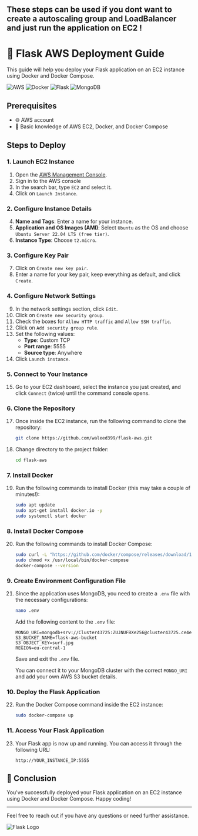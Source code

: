 ## These steps can be used if you dont want to create a autoscaling group and LoadBalancer and just run the application on EC2 !
# 🐍 Flask AWS Deployment Guide

This guide will help you deploy your Flask application on an EC2 instance using Docker and Docker Compose.

![AWS](https://img.shields.io/badge/AWS-EC2-orange)
![Docker](https://img.shields.io/badge/Docker-blue)
![Flask](https://img.shields.io/badge/Flask-1.1.2-green)
![MongoDB](https://img.shields.io/badge/MongoDB-4.4-brightgreen)

## Prerequisites

- 🌐 AWS account
- 🧠 Basic knowledge of AWS EC2, Docker, and Docker Compose

## Steps to Deploy

### 1. Launch EC2 Instance

1. Open the [AWS Management Console](https://aws.amazon.com/).
2. Sign in to the AWS console
3. In the search bar, type `EC2` and select it.
4. Click on `Launch Instance`.

### 2. Configure Instance Details

4. **Name and Tags**: Enter a name for your instance.
5. **Application and OS Images (AMI)**: Select `Ubuntu` as the OS and choose `Ubuntu Server 22.04 LTS (free tier)`.
6. **Instance Type**: Choose `t2.micro`.

### 3. Configure Key Pair

7. Click on `Create new key pair`.
8. Enter a name for your key pair, keep everything as default, and click `Create`.

### 4. Configure Network Settings

9. In the network settings section, click `Edit`.
10. Click on `Create new security group`.
11. Check the boxes for `Allow HTTP traffic` and `Allow SSH traffic`.
12. Click on `Add security group rule`.
13. Set the following values:
    - **Type**: Custom TCP
    - **Port range**: 5555
    - **Source type**: Anywhere
14. Click `Launch instance`.

### 5. Connect to Your Instance

15. Go to your EC2 dashboard, select the instance you just created, and click `Connect` (twice) until the command console opens.

### 6. Clone the Repository

17. Once inside the EC2 instance, run the following command to clone the repository:
    ```bash
    git clone https://github.com/waleed399/flask-aws.git
    ```
18. Change directory to the project folder:
    ```bash
    cd flask-aws
    ```

### 7. Install Docker

19. Run the following commands to install Docker (this may take a couple of minutes!):
    ```bash
    sudo apt update
    sudo apt-get install docker.io -y
    sudo systemctl start docker
    ```

### 8. Install Docker Compose

20. Run the following commands to install Docker Compose:
    ```bash
    sudo curl -L "https://github.com/docker/compose/releases/download/1.29.2/docker-compose-$(uname -s)-$(uname -m)" -o /usr/local/bin/docker-compose
    sudo chmod +x /usr/local/bin/docker-compose
    docker-compose --version
    ```

### 9. Create Environment Configuration File

21. Since the application uses MongoDB, you need to create a `.env` file with the necessary configurations:
    ```bash
    nano .env
    ```
    Add the following content to the `.env` file:
    ```
    MONGO_URI=mongodb+srv://Cluster43725:ZUJNUFBXe256@cluster43725.ce4eyvw.mongodb.net/test
    S3_BUCKET_NAME=flask-aws-bucket
    S3_OBJECT_KEY=surf.jpg
    REGION=eu-central-1
    ```
    Save and exit the `.env` file.
    
    You can connect it to your MongoDB cluster with the correct `MONGO_URI` and add your own AWS S3 bucket details.

### 10. Deploy the Flask Application

22. Run the Docker Compose command inside the EC2 instance:
    ```bash
    sudo docker-compose up
    ```

### 11. Access Your Flask Application

23. Your Flask app is now up and running. You can access it through the following URL:
    ```
    http://YOUR_INSTANCE_IP:5555
    ```

## 🎉 Conclusion

You've successfully deployed your Flask application on an EC2 instance using Docker and Docker Compose. Happy coding!

---

Feel free to reach out if you have any questions or need further assistance.

![Flask Logo](https://flask.palletsprojects.com/en/2.0.x/_images/flask-logo.png)
